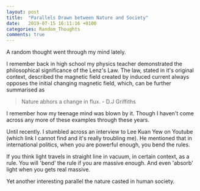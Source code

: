 ```yaml
---
layout: post
title:  "Parallels Drawn between Nature and Society"
date:   2019-07-15 16:11:16 +0100
categories: Random_Thoughts
comments: true
---
```


A random thought went through my mind lately. 
<!--MORE-->
I remember back in high school my physics teacher demonstrated the philosophical significance of the Lenz's Law. The law, stated in 
it's original context, described the magnetic field created by induced current always opposes the initial changing magnetic field, 
which, can be further summarised as 

> Nature abhors a change in flux. - D.J Griffiths

I remember how my teenage mind was blown by it. Though I haven't come across any more of these examples through these years.

Until recently. I stumbled across an interview to Lee Kuan Yew on Youtube (which link I cannot find and it's really troubling me).
He mentioned that in international politics, when you are powerful enough, you bend the rules.

If you think light travels in straight line in vacuum, in certain context, as a rule. You will 'bend' the rule if you are massive enough.
And even 'absorb' light when you gets real massive.

Yet another interesting parallel the nature casted in human society.

